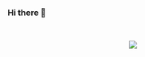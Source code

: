 ### Hi there 👋

</br>
<p style="text-align:center;", align="center">
<img src="https://github-readme-stats.vercel.app/api?username=Damienvaiton&show_icons=true&theme=radical&count_private=true">
</p>
<p align="center">
<img src="https://github-readme-stats.vercel.app/api/top-langs/?username=Damienvaiton&layout=compact&theme=vision-friendly-dark" alt=""/>
</p>
